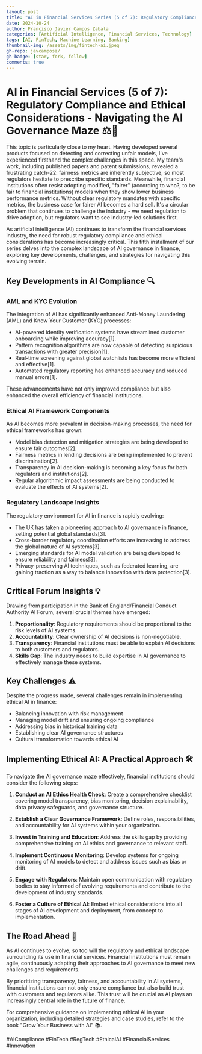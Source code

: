 ```yaml
---
layout: post
title: "AI in Financial Services Series (5 of 7): Regulatory Compliance and Ethical Considerations - Navigating the AI Governance Maze "
date: 2024-10-24
author: Francisco Javier Campos Zabala
categories: [Artificial Intelligence, Financial Services, Technology]
tags: [AI, FinTech, Machine Learning, Banking]
thumbnail-img: /assets/img/fintech-ai.jpeg
gh-repo: javcamposz/
gh-badge: [star, fork, follow]
comments: true
---
```

# AI in Financial Services (5 of 7): Regulatory Compliance and Ethical Considerations - Navigating the AI Governance Maze ⚖️🧭

This topic is particularly close to my heart. Having developed several products focused on detecting and correcting unfair models, I've experienced firsthand the complex challenges in this space. My team's work, including published papers and patent submissions, revealed a frustrating catch-22: fairness metrics are inherently subjective, so most regulators hesitate to prescribe specific standards. Meanwhile, financial institutions often resist adopting modified, "fairer" (according to who?, to be fair to financial institutions) models when they show lower business performance metrics. Without clear regulatory mandates with specific metrics, the business case for fairer AI becomes a hard sell. It's a circular problem that continues to challenge the industry - we need regulation to drive adoption, but regulators want to see industry-led solutions first.

As artificial intelligence (AI) continues to transform the financial services industry, the need for robust regulatory compliance and ethical considerations has become increasingly critical. This fifth installment of our series delves into the complex landscape of AI governance in finance, exploring key developments, challenges, and strategies for navigating this evolving terrain.

## Key Developments in AI Compliance 🔍

### AML and KYC Evolution

The integration of AI has significantly enhanced Anti-Money Laundering (AML) and Know Your Customer (KYC) processes:

- AI-powered identity verification systems have streamlined customer onboarding while improving accuracy[1].
- Pattern recognition algorithms are now capable of detecting suspicious transactions with greater precision[1].
- Real-time screening against global watchlists has become more efficient and effective[1].
- Automated regulatory reporting has enhanced accuracy and reduced manual errors[1].

These advancements have not only improved compliance but also enhanced the overall efficiency of financial institutions.

### Ethical AI Framework Components

As AI becomes more prevalent in decision-making processes, the need for ethical frameworks has grown:

- Model bias detection and mitigation strategies are being developed to ensure fair outcomes[2].
- Fairness metrics in lending decisions are being implemented to prevent discrimination[2].
- Transparency in AI decision-making is becoming a key focus for both regulators and institutions[2].
- Regular algorithmic impact assessments are being conducted to evaluate the effects of AI systems[2].

### Regulatory Landscape Insights

The regulatory environment for AI in finance is rapidly evolving:

- The UK has taken a pioneering approach to AI governance in finance, setting potential global standards[3].
- Cross-border regulatory coordination efforts are increasing to address the global nature of AI systems[3].
- Emerging standards for AI model validation are being developed to ensure reliability and fairness[3].
- Privacy-preserving AI techniques, such as federated learning, are gaining traction as a way to balance innovation with data protection[3].

## Critical Forum Insights 💡

Drawing from participation in the Bank of England/Financial Conduct Authority AI Forum, several crucial themes have emerged:

1. **Proportionality**: Regulatory requirements should be proportional to the risk levels of AI systems.
2. **Accountability**: Clear ownership of AI decisions is non-negotiable.
3. **Transparency**: Financial institutions must be able to explain AI decisions to both customers and regulators.
4. **Skills Gap**: The industry needs to build expertise in AI governance to effectively manage these systems.

## Key Challenges ⚠️

Despite the progress made, several challenges remain in implementing ethical AI in finance:

- Balancing innovation with risk management
- Managing model drift and ensuring ongoing compliance
- Addressing bias in historical training data
- Establishing clear AI governance structures
- Cultural transformation towards ethical AI

## Implementing Ethical AI: A Practical Approach 🛠️

To navigate the AI governance maze effectively, financial institutions should consider the following steps:

1. **Conduct an AI Ethics Health Check**: Create a comprehensive checklist covering model transparency, bias monitoring, decision explainability, data privacy safeguards, and governance structure.

2. **Establish a Clear Governance Framework**: Define roles, responsibilities, and accountability for AI systems within your organization.

3. **Invest in Training and Education**: Address the skills gap by providing comprehensive training on AI ethics and governance to relevant staff.

4. **Implement Continuous Monitoring**: Develop systems for ongoing monitoring of AI models to detect and address issues such as bias or drift.

5. **Engage with Regulators**: Maintain open communication with regulatory bodies to stay informed of evolving requirements and contribute to the development of industry standards.

6. **Foster a Culture of Ethical AI**: Embed ethical considerations into all stages of AI development and deployment, from concept to implementation.

## The Road Ahead 🚀

As AI continues to evolve, so too will the regulatory and ethical landscape surrounding its use in financial services. Financial institutions must remain agile, continuously adapting their approaches to AI governance to meet new challenges and requirements.

By prioritizing transparency, fairness, and accountability in AI systems, financial institutions can not only ensure compliance but also build trust with customers and regulators alike. This trust will be crucial as AI plays an increasingly central role in the future of finance.

For comprehensive guidance on implementing ethical AI in your organization, including detailed strategies and case studies, refer to the book "Grow Your Business with AI" 📚.

#AICompliance #FinTech #RegTech #EthicalAI #FinancialServices #Innovation

